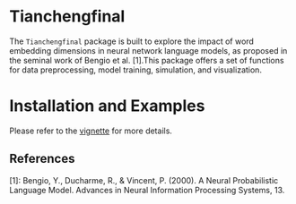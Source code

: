 # Tianchengfinal

The `Tianchengfinal` package is built to explore  the impact of word embedding dimensions in neural network language models, as proposed in the seminal work of Bengio et al. [1].This package offers a set of functions for data preprocessing, model training, simulation, and visualization.

# Installation and Examples

Please refer to the [vignette]([link-to-vignette](https://github.com/TianchengY/Tianchengfinal/blob/master/vignette/Vignette.pdf)) for more details. 

## References

[1]: Bengio, Y., Ducharme, R., & Vincent, P. (2000). A Neural Probabilistic Language Model. Advances in Neural Information Processing Systems, 13.
